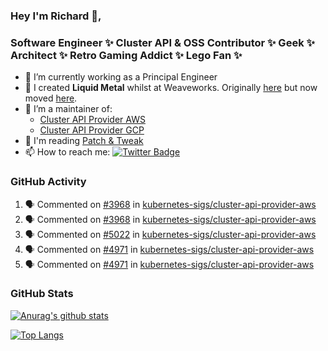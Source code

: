 ### Hey I'm Richard 👋, 

<h3 align="left">Software Engineer ✨ Cluster API & OSS Contributor ✨ Geek ✨ Architect ✨ Retro Gaming Addict ✨ Lego Fan ✨</h3>

- 🔭 I’m currently working as a Principal Engineer
- 📯 I created **Liquid Metal** whilst at Weaveworks. Originally [here](https://github.com/weaveworks-liquidmetal) but now moved [here](https://github.com/liquidmetal-dev).
- 👯 I’m a maintainer of:
  -  [Cluster API Provider AWS](https://github.com/kubernetes-sigs/cluster-api-provider-aws)
  -  [Cluster API Provider GCP](https://github.com/kubernetes-sigs/cluster-api-provider-gcp)
- 💬 I'm reading [Patch & Tweak](https://bjooks.com/products/patch-tweak-exploring-modular-synthesis)
- 📫 How to reach me: [![Twitter Badge](https://img.shields.io/badge/-@fruit_case-00acee?style=flat&logo=Twitter&logoColor=white)](https://twitter.com/intent/follow?screen_name=fruit_case "Follow on Twitter")

### GitHub Activity 

<!--START_SECTION:activity-->
1. 🗣 Commented on [#3968](https://github.com/kubernetes-sigs/cluster-api-provider-aws/issues/3968#issuecomment-2239983076) in [kubernetes-sigs/cluster-api-provider-aws](https://github.com/kubernetes-sigs/cluster-api-provider-aws)
2. 🗣 Commented on [#3968](https://github.com/kubernetes-sigs/cluster-api-provider-aws/issues/3968#issuecomment-2239982535) in [kubernetes-sigs/cluster-api-provider-aws](https://github.com/kubernetes-sigs/cluster-api-provider-aws)
3. 🗣 Commented on [#5022](https://github.com/kubernetes-sigs/cluster-api-provider-aws/pull/5022#issuecomment-2236920342) in [kubernetes-sigs/cluster-api-provider-aws](https://github.com/kubernetes-sigs/cluster-api-provider-aws)
4. 🗣 Commented on [#4971](https://github.com/kubernetes-sigs/cluster-api-provider-aws/pull/4971#issuecomment-2236888099) in [kubernetes-sigs/cluster-api-provider-aws](https://github.com/kubernetes-sigs/cluster-api-provider-aws)
5. 🗣 Commented on [#4971](https://github.com/kubernetes-sigs/cluster-api-provider-aws/pull/4971#issuecomment-2236883638) in [kubernetes-sigs/cluster-api-provider-aws](https://github.com/kubernetes-sigs/cluster-api-provider-aws)
<!--END_SECTION:activity-->

### GitHub Stats

[![Anurag's github stats](https://github-readme-stats.vercel.app/api?username=richardcase&count_private=true&show_icons=true)](https://github.com/anuraghazra/github-readme-stats)

[![Top Langs](https://github-readme-stats.vercel.app/api/top-langs/?username=richardcase&hide=html&layout=compact)](https://github.com/anuraghazra/github-readme-stats)
